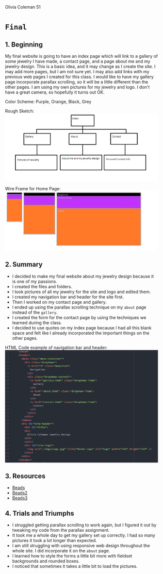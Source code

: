 Olivia Coleman 51

# `Final`

## 1. Beginning
My final website is going to have an index page which will link to a gallery of some jewelry I have made, a contact page, and a page about me and my jewelry design. This is a basic idea, and it may change as I create the site. I may add more pages, but I am not sure yet. I may also add links with my previous web pages I created for this class. I would like to have my gallery page incorporate parallax scrolling, so it will be a little different than the other pages. I am using my own pictures for my jewelry and logo. I don't have a great camera, so hopefully it turns out OK.

Color Scheme: Purple, Orange, Black, Grey

Rough Sketch:
![Site Map](./imgs/SiteMapRoughSketch.png)

Wire Frame for Home Page:
![Wire Frame](./imgs/Wireframe.jpg)

## 2. Summary
* I decided to make my final website about my jewelry design because it is one of my passions.
* I created the files and folders.
* I took pictures of all my jewelry for the site and logo and edited them.
* I created my navigation bar and header for the site first.
* Then I worked on my contact page and gallery.
* I ended up using the parallax scrolling technique on my `about` page instead of the `gallery`.
* I created the form for the contact page by using the techniques we learned during the class.
* I decided to use quotes on my index page because I had all this blank space and felt like I already incorporated the important things on the other pages.

HTML Code example of navigation bar and header:
![HTML Code](./imgs/CodeExample.PNG)

## 3. Resources
* [Beads](https://beadmuseum.wordpress.com/)
* [Beads2](http://www.powwowsupply.com/100-Seed-Beads-Opaque-Navy-Blue_p_3192.html)
* [Beads3](http://www.powwowsupply.com/100-Seed-Beads-Silver-Lined-Dark-Red_p_3249.html)

## 4. Trials and Triumphs
* I struggled getting parallax scrolling to work again, but I figured it out by tweaking my code from the parallax assignment.
* It took me a whole day to get my gallery set up correctly. I had so many pictures it took a lot longer than expected.
* I am still struggling with using responsive web design throughout the whole site. I did incorporate it on the `about` page.
* I learned how to style the forms a little bit more with fieldset backgrounds and rounded boxes.
* I noticed that sometimes it takes a little bit to load the pictures.

